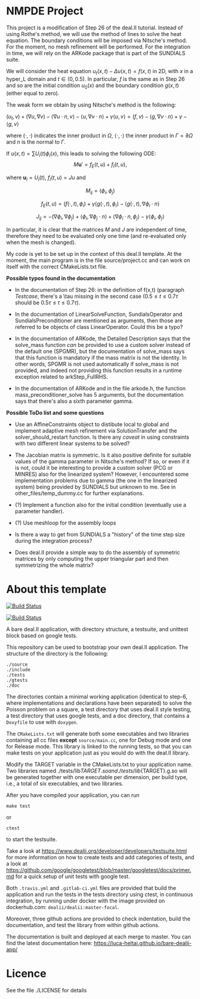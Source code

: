 NMPDE Project
=====================================

This project is a modification of Step 26 of the deal.II tutorial.
Instead of using Rothe's method, we will use the method of lines to solve the heat equation. The boundary conditions will be imposed via Nitsche's method. For the moment, no mesh refinement will be performed. For the integration in time, we will rely on the ARKode package that is part of the SUNDIALS suite.

We will consider the heat equation $u_t(x,t) - \Delta u(x,t) = f(x,t)$ in 2D, with $x$ in a hyper_L domain and $t \in (0,0.5)$. In particular, $f$ is the same as in Step 26 and so are the initial condition $u_0(x)$ and the boundary condition $g(x,t)$ (either equal to zero).

The weak form we obtain by using Nitsche's method is the following:

$(u_t, v) + (\nabla u, \nabla v) - \langle \nabla u \cdot n,v \rangle - \langle u, \nabla v \cdot n \rangle + \gamma \langle u,v \rangle = (f,v) - \langle g, \nabla v \cdot n \rangle + \gamma - \langle g,v \rangle$

where $(\cdot,\cdot)$ indicates the inner product in $\Omega$, $\langle \cdot,\cdot \rangle$ the inner product in $\Gamma = \partial\Omega$ and $n$ is the normal to $\Gamma$.

If $u(x,t) = \sum U_i(t) \phi_i(x)$, this leads to solving the following ODE:
$$
M \mathbf{u}' = f_E(t,u) + f_I(t,u),
$$

where $\mathbf{u}_i=U_i(t)$, $f_I(t,u) = J u$ and

$$
M_{ij}=(\phi_i,\phi_j)
$$

$$
f_E(t,u) = (f(\cdot,t),\phi_i) + \gamma \langle g(\cdot,t),\phi_i \rangle - \langle g(\cdot,t),\nabla\phi_i \cdot n \rangle
$$

$$
J_{ij} = -(\nabla\phi_i,\nabla\phi_j) + \langle \phi_i,\nabla\phi_j \cdot n \rangle + \langle \nabla\phi_i \cdot n,\phi_j \rangle - \gamma \langle \phi_i,\phi_j \rangle
$$

In particular, it is clear that the matrices $M$ and $J$ are independent of time, therefore they need to be evaluated only one time (and re-evaluated only when the mesh is changed).

My code is yet to be set up in the context of this deal.II template. At the moment, the main program is in the file source/project.cc and can work on itself with the correct CMakeLists.txt file.


**Possible typos found in the documentation**

- In the documentation of Step 26: in the definition of f(x,t) (paragraph *Testcase*, there's a \tau missing in the second case ($0.5 \le t \le 0.7 \tau$ should be $0.5 \tau \le t \le 0.7 \tau$).

- In the documentation of LinearSolveFunction, SundialsOperator and SundialsPreconditioner are mentioned as arguments, then those are referred to be objects of class LinearOperator. Could this be a typo?

- In the documentation of ARKode, the Detailed Description says that the solve_mass function *can* be provided to use a custom solver instead of the default one (SPGMR), but the documentation of solve_mass says that this function is mandatory if the mass matrix is not the identity. In other words, SPGMR is not used automatically if solve_mass is not provided, and indeed not providing this function results in a runtime exception related to arkStep_FullRHS.

- In the documentation of ARKode and in the file arkode.h, the function mass_preconditioner_solve has 5 arguments, but the documentation says that there's also a sixth parameter gamma.


**Possible ToDo list and some questions**

- Use an AffineConstraints object to distibute local to global and implement adaptive mesh refinement via SolutionTransfer and the solver_should_restart function. Is there any *caveat* in using constraints with two different linear systems to be solved?

- The Jacobian matrix is symmetric. Is it also positive definite for suitable values of the gamma parameter in Nitsche's method? If so, or even if it is not, could it be interesting to provide a custom solver (PCG or MINRES) also for the linearized system? However, I encountered some implementation problems due to gamma (the one in the linearized system) being provided by SUNDIALS but unknown to me. See in other_files/temp_dummy.cc for further explanations.

- (?) Implement a function also for the initial condition (eventually use a parameter handler).

- (?) Use meshloop for the assembly loops

- Is there a way to get from SUNDIALS a "history" of the time step size during the integration process?

- Does deal.II provide a simple way to do the assembly of symmetric matrices by only computing the upper triangular part and then symmetrizing the whole matrix?


About this template
=====================================

[![Build Status](https://travis-ci.org/luca-heltai/bare-dealii-app.svg)](https://travis-ci.org/luca-heltai/bare-dealii-app)

[![Build Status](https://gitlab.com/luca-heltai/bare-dealii-app/badges/master/pipeline.svg)](https://gitlab.com/luca-heltai/bare-dealii-app/)


A bare deal.II application, with directory structure, a testsuite, and unittest
block based on google tests.

This repository can be used to bootstrap your own deal.II
application. The structure of the directory is the following:

	./source
	./include
	./tests
	./gtests
	./doc

The directories contain a minimal working application (identical to step-6, 
where implementations and declarations have been separated) to solve the
Poisson problem on a square, a test directory that uses deal.II style testing, 
a test directory that uses google tests, and a doc directory, that contains
a `Doxyfile` to use with `doxygen`.

The `CMakeLists.txt` will generate both some executables and two libraries
containing all cc files **except** `source/main.cc`, one for Debug mode and
one for Release mode. This library is linked to the running tests, so that you 
can make tests on your application just as you would do with the deal.II 
library.

Modify the TARGET variable in the CMakeLists.txt to your application
name. Two libraries named ./tests/lib${TARGET}.so and ./tests/lib${TARGET}.g.so
will be generated together with one executable per dimension, per build type,
i.e., a total of six executables, and two libraries.

After you have compiled your application, you can run 

	make test

or
	
	ctest 

to start the testsuite.

Take a look at
https://www.dealii.org/developer/developers/testsuite.html for more
information on how to create tests and add categories of tests, and a look at
https://github.com/google/googletest/blob/master/googletest/docs/primer.md
for a quick setup of unit tests with google test.

Both `.travis.yml` and `.gitlab-ci.yml` files are provided that 
build the application and run the tests in the tests directory using
ctest, in continuous integration, by running under docker with the 
image provided on dockerhub.com: `dealii/dealii:master-focal`.

Moreover, three github actions are provided to check indentation, build
the documentation, and test the library from within github actions.

The documentation is built and deployed at each merge to master. You can 
find the latest documentation here:
https://luca-heltai.github.io/bare-dealii-app/

Licence
=======

See the file ./LICENSE for details
